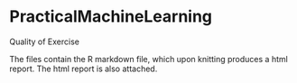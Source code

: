 # PracticalMachineLearning
Quality of Exercise

The files contain the R markdown file, which upon knitting produces a html report. The html report is also attached.

